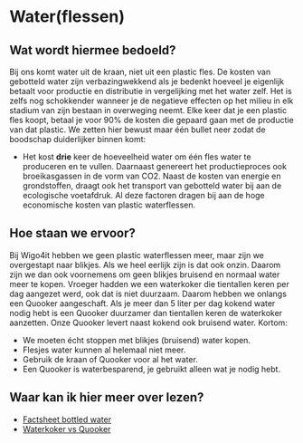 # Water(flessen)

## Wat wordt hiermee bedoeld?
Bij ons komt water uit de kraan, niet uit een plastic fles. De kosten van gebotteld water zijn verbazingwekkend als je bedenkt hoeveel je eigenlijk betaalt voor productie en distributie in vergelijking met het water zelf. Het is zelfs nog schokkender wanneer je de negatieve effecten op het milieu in elk stadium van zijn bestaan in overweging neemt. Elke keer dat je een plastic fles koopt, betaal je voor 90% de kosten die gepaard gaan met de productie van dat plastic. We zetten hier bewust maar één bullet neer zodat de boodschap duiderlijker binnen komt:

- Het kost **drie** keer de hoeveelheid water om één fles water te produceren en te vullen. 
Daarnaast genereert het productieproces ook broeikasgassen in de vorm van CO2. Naast de kosten van energie en grondstoffen, draagt ook het transport van gebotteld water bij aan de ecologische voetafdruk. Al deze factoren dragen bij aan de hoge economische kosten van plastic waterflessen.

## Hoe staan we ervoor?
Bij Wigo4it hebben we geen plastic waterflessen meer, maar zijn we overgestapt naar blikjes. Als we heel eerlijk zijn is dat ook onzin. Daarom zijn we dan ook voornemens om geen blikjes bruisend en normaal water meer te kopen. Vroeger hadden we een waterkoker die tientallen keren per dag aangezet werd, ook dat is niet duurzaam. Daarom hebben we onlangs een Quooker aangeschaft. Als je meer dan 5 liter per dag kokend water nodig hebt is een Quooker duurzamer dan tientallen keren de waterkoker aanzetten. Onze Quooker levert naast kokend ook bruisend water. Kortom:

- We moeten écht stoppen met blikjes (bruisend) water kopen.
- Flesjes water kunnen al helemaal niet meer.
- Gebruik de kraan of Quooker voor al het water.
- Een Quooker is waterbesparend, je gebruikt alleen wat je nodig hebt.

## Waar kan ik hier meer over lezen?
- <a href="https://pacinst.org/wp-content/uploads/2007/02/bottled_water_factsheet.pdf" target="_blank">Factsheet bottled water</a>
- <a href="https://www.innovaenergie.nl/blog/tip/stroomverbruik-waterkoker-vs-quooker/" target="_blank">Waterkoker vs Quooker</a>